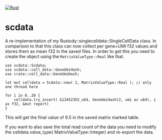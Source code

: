 [![Rust](https://github.com/stela2502/scdata/actions/workflows/rust.yml/badge.svg?branch=main)](https://github.com/stela2502/scdata/actions/workflows/rust.yml)


# scdata

A re-implementation of my Rustody::singlecelldata::SingleCellData class.
In comparison to that this class can now collect per gene+UMI f32 values and stores them as mean f32 in the saved files.
In order to get this you need to create the object using the ``MatrixValueType::Real`` like that.

```
use scdata::Scdata;
use scdata::cell_data::GeneUmiHash;
use crate::cell_data::GeneUmiHash;

let mut celldata = Scdata::new( 1, MatrixValueType::Real ); // only one thread here

for i in 0..20 {
    celldata.try_insert( &13452355_u64, GeneUmiHash(2, umi as u64), i as f32, &mut report)
}
```

This will get the final value of 9.5 in the saved matrix marked table.

If you want to also save the total read count of the data you need to modify the celldata.value_type( MatrixValueType::Integer) and re-export the data.


